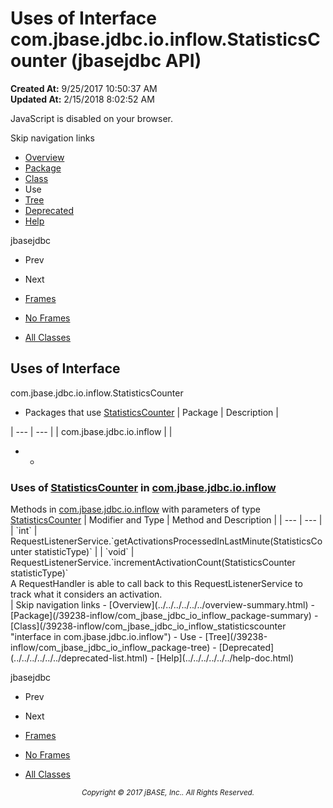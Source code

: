 # Uses of Interface com.jbase.jdbc.io.inflow.StatisticsCounter (jbasejdbc   API)

**Created At:** 9/25/2017 10:50:37 AM  
**Updated At:** 2/15/2018 8:02:52 AM  

<script type="text/javascript"><!--
    try {
        if (location.href.indexOf('is-external=true') == -1) {
            parent.document.title="Uses of Interface com.jbase.jdbc.io.inflow.StatisticsCounter (jbasejdbc   API)";
        }
    }
    catch(err) {
    }
//--></script><noscript><div>JavaScript is disabled on your browser.</div></noscript><!-- ========= START OF TOP NAVBAR ======= -->
<!--   -->
Skip navigation links
<!--   -->
- [Overview](../../../../../../overview-summary.html)
- [Package](/39238-inflow/com_jbase_jdbc_io_inflow_package-summary)
- [Class](/39238-inflow/com_jbase_jdbc_io_inflow_statisticscounter "interface in com.jbase.jdbc.io.inflow")
- Use
- [Tree](/39238-inflow/com_jbase_jdbc_io_inflow_package-tree)
- [Deprecated](../../../../../../deprecated-list.html)
- [Help](../../../../../../help-doc.html)


jbasejdbc <br>

- Prev
- Next


- [Frames](../../../../../../index.html?com/jbase/jdbc/io/inflow/class-use//39239-class-use/com_jbase_jdbc_io_inflow_class-use_StatisticsCounter)
- [No Frames](/39239-class-use/com_jbase_jdbc_io_inflow_class-use_StatisticsCounter)


- [All Classes](../../../../../../allclasses-noframe.html)


<script type="text/javascript"><!--
  allClassesLink = document.getElementById("allclasses_navbar_top");
  if(window==top) {
    allClassesLink.style.display = "block";
  }
  else {
    allClassesLink.style.display = "none";
  }
  //--></script>
<!--   -->
<!-- ========= END OF TOP NAVBAR ========= -->
## Uses of Interface
com.jbase.jdbc.io.inflow.StatisticsCounter

- <caption><span>Packages that use <a href="/39238-inflow/com_jbase_jdbc_io_inflow_statisticscounter" title="interface in com.jbase.jdbc.io.inflow">StatisticsCounter</a></span><span class="tabEnd"> </span></caption>| Package | Description |
| --- | --- |
| com.jbase.jdbc.io.inflow |   |
- - <!--   -->
### Uses of [StatisticsCounter](/39238-inflow/com_jbase_jdbc_io_inflow_statisticscounter "interface in com.jbase.jdbc.io.inflow") in [com.jbase.jdbc.io.inflow](/39238-inflow/com_jbase_jdbc_io_inflow_package-summary)


<caption><span>Methods in <a href="/39238-inflow/com_jbase_jdbc_io_inflow_package-summary">com.jbase.jdbc.io.inflow</a> with parameters of type <a href="/39238-inflow/com_jbase_jdbc_io_inflow_statisticscounter" title="interface in com.jbase.jdbc.io.inflow">StatisticsCounter</a></span><span class="tabEnd"> </span></caption>| Modifier and Type | Method and Description |
| --- | --- |
| `int` | RequestListenerService.`getActivationsProcessedInLastMinute(StatisticsCounter statisticType)`  |
| `void` | RequestListenerService.`incrementActivationCount(StatisticsCounter statisticType)`<br>A RequestHandler is able to call back to this RequestListenerService to<br> track what it considers an activation.<br> |
<!-- ======= START OF BOTTOM NAVBAR ====== -->
<!--   -->
Skip navigation links
<!--   -->
- [Overview](../../../../../../overview-summary.html)
- [Package](/39238-inflow/com_jbase_jdbc_io_inflow_package-summary)
- [Class](/39238-inflow/com_jbase_jdbc_io_inflow_statisticscounter "interface in com.jbase.jdbc.io.inflow")
- Use
- [Tree](/39238-inflow/com_jbase_jdbc_io_inflow_package-tree)
- [Deprecated](../../../../../../deprecated-list.html)
- [Help](../../../../../../help-doc.html)


jbasejdbc <br>

- Prev
- Next


- [Frames](../../../../../../index.html?com/jbase/jdbc/io/inflow/class-use//39239-class-use/com_jbase_jdbc_io_inflow_class-use_StatisticsCounter)
- [No Frames](/39239-class-use/com_jbase_jdbc_io_inflow_class-use_StatisticsCounter)


- [All Classes](../../../../../../allclasses-noframe.html)


<script type="text/javascript"><!--
  allClassesLink = document.getElementById("allclasses_navbar_bottom");
  if(window==top) {
    allClassesLink.style.display = "block";
  }
  else {
    allClassesLink.style.display = "none";
  }
  //--></script>
<!--   -->
<!-- ======== END OF BOTTOM NAVBAR ======= -->
<small>			<center>			<i>Copyright © 2017 jBASE, Inc.. All Rights Reserved.</i>		</center></small>
